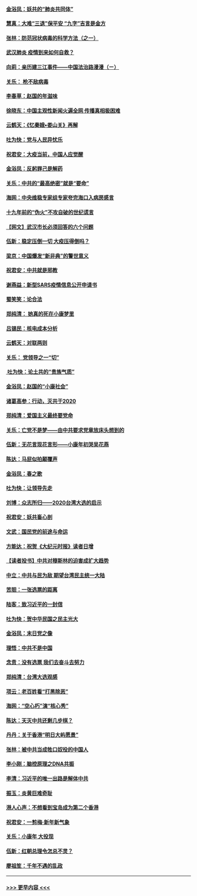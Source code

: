 #### [金浴凤：妖共的“肺炎共同体”](../pages/nsc993/n11829448.md?t=01300444) 
#### [慧真：大难“三退”保平安 “九字”吉言是金方](../pages/nsc993/n11829501.md?t=01300444) 
#### [张林：防范冠状病毒的科学方法（之一）](../pages/nsc993/n11828618.md?t=01300444) 
#### [武汉肺炎 疫情到来如何自救？](../pages/nsc993/n11827632.md?t=01300444) 
#### [向莉：亲历建三江事件——中国法治路漫漫（ㄧ）](../pages/nsc993/n11827190.md?t=01300444) 
#### [关乐： 枪不敌病毒](../pages/nsc993/n11826746.md?t=01300444) 
#### [李春草：赵国的年滋味](../pages/nsc993/n11826321.md?t=01300444) 
#### [徐晓东：中国主观性新闻火遍全网 传播真相极困难](../pages/nsc993/n11826508.md?t=01300444) 
#### [云鹤天：《忆秦娥▪娄山关》再解](../pages/nsc993/n11824682.md?t=01300444) 
#### [吐为快：党与人民异忧乐](../pages/nsc993/n11824660.md?t=01300444) 
#### [祝君安：大疫当前，中国人应觉醒](../pages/nsc993/n11821946.md?t=01300444) 
#### [金浴凤：反躬罪己是解药](../pages/nsc993/n11820280.md?t=01300444) 
#### [关乐：中共的“最高绝密”就是“要命”](../pages/nsc993/n11816946.md?t=01300444) 
#### [海网：中央维稳专家组专家夸完海口入病房感言](../pages/nsc993/n11815138.md?t=01300444) 
#### [十九年前的“伪火”不攻自破的世纪谎言](../pages/nsc993/n11813238.md?t=01300444) 
#### [【网文】武汉市长必须回答的六个问题](../pages/nsc993/n11813848.md?t=01300444) 
#### [伍新：稳定压倒一切 大疫压得倒吗？](../pages/nsc993/n11812634.md?t=01300444) 
#### [梁京：中国爆发“新非典”的警世意义](../pages/nsc993/n11812554.md?t=01300444) 
#### [祝君安：中共就是邪教](../pages/nsc993/n11812431.md?t=01300444) 
#### [谢燕益：新型SARS疫情信息公开申请书](../pages/nsc993/n11808840.md?t=01300444) 
#### [蜀笑笑：论合法](../pages/nsc993/n11808064.md?t=01300444) 
#### [郑纯清： 她真的死在小康梦里](../pages/nsc993/n11806623.md?t=01300444) 
#### [吕锡民：核电成本分析](../pages/nsc993/n11806284.md?t=01300444) 
#### [云鹤天：对联两则](../pages/nsc993/n11805957.md?t=01300444) 
#### [关乐： 党领导之一“切”](../pages/nsc993/n11804505.md?t=01300444) 
#### [ 吐为快：论土共的“贵族气质”](../pages/nsc993/n11804490.md?t=01300444) 
#### [金浴凤：赵国的“小康社会”](../pages/nsc993/n11804452.md?t=01300444) 
#### [诸葛高参：行动，灭共于2020](../pages/nsc993/n11804120.md?t=01300444) 
#### [郑纯清：爱国主义最终要党命](../pages/nsc993/n11802197.md?t=01300444) 
#### [关乐：亡党不是梦——由中共要求党章放床头想到的](../pages/nsc993/n11802156.md?t=01300444) 
#### [伍新：无花言现花言形——小康年初哭吴花燕](../pages/nsc993/n11800044.md?t=01300444) 
#### [陈达：马屁似拍颠覆声](../pages/nsc993/n11800010.md?t=01300444) 
#### [金浴凤：春之歌](../pages/nsc993/n11797687.md?t=01300444) 
#### [吐为快：让领导先走](../pages/nsc993/n11797512.md?t=01300444) 
#### [刘博：众志所归——2020台湾大选的启示](../pages/nsc993/n11796878.md?t=01300444) 
#### [祝君安：妖共畜心剖](../pages/nsc993/n11794273.md?t=01300444) 
#### [文武：国民党的前途与命运](../pages/nsc993/n11794198.md?t=01300444) 
#### [方能达：祝贺《大纪元时报》读者日增](../pages/nsc993/n11793807.md?t=01300444) 
#### [【读者投书】中共对穆斯林的迫害成扩大趋势](../pages/nsc993/n11791371.md?t=01300444) 
#### [中立：中共与民为敌 期望台湾民主统一大陆](../pages/nsc993/n11790392.md?t=01300444) 
#### [苦胆：一张选票的距离](../pages/nsc993/n11788914.md?t=01300444) 
#### [陆客：致习近平的一封信](../pages/nsc993/n11788867.md?t=01300444) 
#### [吐为快：贺中华民国之民主光大](../pages/nsc993/n11788618.md?t=01300444) 
#### [金浴凤：末日党之像](../pages/nsc993/n11787475.md?t=01300444) 
#### [理悟：中共不是中国](../pages/nsc993/n11787463.md?t=01300444) 
#### [念贲：没有选票  我们去奋斗去努力](../pages/nsc993/n11787398.md?t=01300444) 
#### [郑纯清：台湾大选观感](../pages/nsc993/n11786210.md?t=01300444) 
#### [项云：老百姓看“打黑除恶”](../pages/nsc993/n11785398.md?t=01300444) 
#### [海网：“空心朽”演“核心秀”](../pages/nsc993/n11783874.md?t=01300444) 
#### [陈达：天灭中共还剩几步棋？](../pages/nsc993/n11783719.md?t=01300444) 
#### [丹丹：关于香港“明日大屿愿景”](../pages/nsc993/n11783273.md?t=01300444) 
#### [张林：被中共当成牲口奴役的中国人](../pages/nsc993/n11782397.md?t=01300444) 
#### [李小刚：脑控原理之DNA共振](../pages/nsc993/n11780962.md?t=01300444) 
#### [李清：习近平的唯一出路是解体中共](../pages/nsc993/n11780866.md?t=01300444) 
#### [振玉：炎黄巨难奇耻](../pages/nsc993/n11779632.md?t=01300444) 
#### [港人心声：不想看到宝岛成为第二个香港](../pages/nsc993/n11778817.md?t=01300444) 
#### [祝君安：一剪梅‧新年新气象](../pages/nsc993/n11776340.md?t=01300444) 
#### [关乐：小康年 大役现](../pages/nsc993/n11774213.md?t=01300444) 
#### [伍新：红朝总理令怎总不灵？](../pages/nsc993/n11770813.md?t=01300444) 
#### [廖祖笙：千年不遇的乱政](../pages/nsc993/n11770373.md?t=01300444) 

----
#### [ >>> 更早内容 <<< ](../indexes/nsc993-earlier.md)
